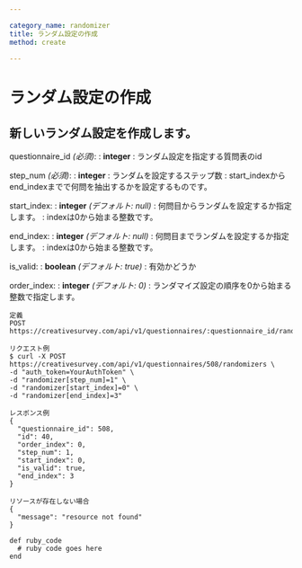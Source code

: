 ```yaml
---

category_name: randomizer
title: ランダム設定の作成
method: create

---
```


# ランダム設定の作成

## 新しいランダム設定を作成します。

questionnaire_id _(必須)_:
: __integer__
: ランダム設定を指定する質問表のid

step_num _(必須)_:
: __integer__
: ランダムを設定するステップ数
: start_indexからend_indexまでで何問を抽出するかを設定するものです。

start_index:
: __integer__ _(デフォルト: null)_
: 何問目からランダムを設定するか指定します。
: indexは0から始まる整数です。

end_index:
: __integer__ _(デフォルト: null)_
: 何問目までランダムを設定するか指定します。
: indexは0から始まる整数です。

is_valid:
: __boolean__ _(デフォルト: true)_
: 有効かどうか

order_index:
: __integer__ _(デフォルト: 0)_
: ランダマイズ設定の順序を0から始まる整数で指定します。

~~~
定義
POST https://creativesurvey.com/api/v1/questionnaires/:questionnaire_id/randomizers

リクエスト例
$ curl -X POST https://creativesurvey.com/api/v1/questionnaires/508/randomizers \
-d "auth_token=YourAuthToken" \
-d "randomizer[step_num]=1" \
-d "randomizer[start_index]=0" \
-d "randomizer[end_index]=3"

レスポンス例
{
  "questionnaire_id": 508,
  "id": 40,
  "order_index": 0,
  "step_num": 1,
  "start_index": 0,
  "is_valid": true,
  "end_index": 3
}

リソースが存在しない場合
{
  "message": "resource not found"
}
~~~

~~~
def ruby_code
  # ruby code goes here
end
~~~


